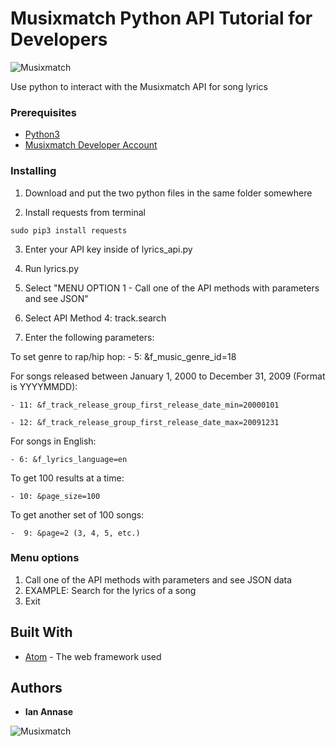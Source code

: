 # Musixmatch Python API Tutorial for Developers

![Musixmatch](https://about.musixmatch.com/images/share-image.png)

Use python to interact with the Musixmatch API for song lyrics

### Prerequisites

* [Python3](http://www.python.org/downloads)
* [Musixmatch Developer Account](https://developer.musixmatch.com/)

### Installing

1. Download and put the two python files in the same folder somewhere

2. Install requests from terminal

```
sudo pip3 install requests
```

3. Enter your API key inside of lyrics_api.py

4. Run lyrics.py

5. Select "MENU OPTION 1 - Call one of the API methods with parameters and see JSON"

6. Select API Method 4: track.search

7. Enter the following parameters:

To set genre to rap/hip hop:
    - 5: &f_music_genre_id=18
    
For songs released between January 1, 2000 to December 31, 2009 (Format is YYYYMMDD):

    - 11: &f_track_release_group_first_release_date_min=20000101
    
    - 12: &f_track_release_group_first_release_date_max=20091231
    
For songs in English:

    - 6: &f_lyrics_language=en
    
To get 100 results at a time:

    - 10: &page_size=100
    
To get another set of 100 songs:

    -  9: &page=2 (3, 4, 5, etc.)

### Menu options

1. Call one of the API methods with parameters and see JSON data
2. EXAMPLE: Search for the lyrics of a song
3. Exit

## Built With

* [Atom](http://www.atom.io) - The web framework used


## Authors

* **Ian Annase**

![Musixmatch](https://images-na.ssl-images-amazon.com/images/I/81NUdjKJ5RL.png)
